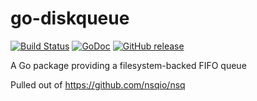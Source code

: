 # go-diskqueue

[![Build Status](https://secure.travis-ci.org/nsqio/go-diskqueue.png?branch=master)](http://travis-ci.org/nsqio/go-diskqueue) [![GoDoc](https://godoc.org/github.com/nsqio/go-diskqueue?status.svg)](https://godoc.org/github.com/nsqio/go-diskqueue) [![GitHub release](https://img.shields.io/github/release/nsqio/go-diskqueue.svg)](https://github.com/nsqio/go-diskqueue/releases/latest)

A Go package providing a filesystem-backed FIFO queue

Pulled out of https://github.com/nsqio/nsq
